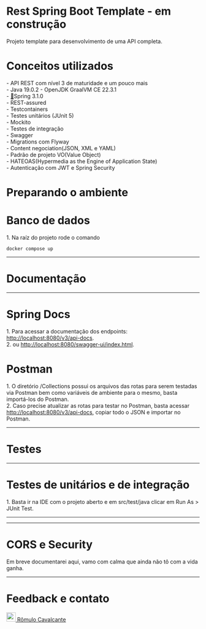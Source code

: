 # Rest Spring Boot Template - em construção

<p align="left">Projeto template para desenvolvimento de uma API completa.</p>

<h1 align="left">
Conceitos utilizados
</h1>
-	API REST com nível 3 de maturidade e um pouco mais </br>
-	Java 19.0.2 - OpenJDK GraalVM CE 22.3.1 </br>
-	<a href="https://spring.io">🔗</a>Spring 3.1.0 </br>
-   REST-assured </br>
-   Testcontainers </br>
-	Testes unitários (JUnit 5) </br>
-	Mockito </br>
-	Testes de integração </br>
-	Swagger </br>
-	Migrations com Flyway </br>
-	Content negociation(JSON, XML e YAML) </br>
-	Padrão de projeto VO(Value Object) </br>
-	HATEOAS(Hypermedia as the Engine of Application State) </br>
-	Autenticação com JWT e Spring Security </br>

<h1 align="left">
    Preparando o ambiente
</h1>

<h1 align="left">
    Banco de dados
</h1>
1.	Na raíz do projeto rode o comando 

```
docker compose up
```
<hr />
<h1 align="left">
    Documentação
</h1>
<hr />
<h1 align="left">
    Spring Docs
</h1>
1.	Para acessar a documentação dos endpoints: <a href="http://localhost:8080/v3/api-docs">http://localhost:8080/v3/api-docs</a>. <br />
2. ou <a href="http://localhost:8080/swagger-ui/index.html">http://localhost:8080/swagger-ui/index.html</a>. <br />

<h1 align="left">
    Postman
</h1>
1.	O diretório /Collections possui os arquivos das rotas para serem testadas via Postman bem como variáveis de ambiente para o mesmo, basta importá-los do Postman. <br />
2.  Caso precise atualizar as rotas para testar no Postman, basta acessar <a href="http://localhost:8080/v3/api-docs">http://localhost:8080/v3/api-docs</a>, copiar todo o JSON e importar no Postman.

<hr />
<h1 align="left">
    Testes
</h1>
<hr />
<h1 align="left">
    Testes de unitários e de integração
</h1>
1.	Basta ir na IDE com o projeto aberto e em src/test/java clicar em Run As > JUnit Test.

<hr />
<hr />
<h1 align="left">
    CORS e Security
</h1>
Em breve documentarei aqui, vamo com calma que ainda não tô com a vida ganha.

<hr />
<h1 align="left">
    Feedback e contato
</h1>
<img width="24" src="https://content.linkedin.com/content/dam/me/business/en-us/amp/brand-site/v2/bg/LI-Bug.svg.original.svg"/><a href="https://www.linkedin.com/in/rômulo-c-041453b0"> Rômulo Cavalcante</a>